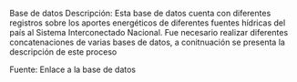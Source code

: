 Base de datos
Descripción: Esta base de datos cuenta con diferentes registros sobre los aportes energéticos de diferentes fuentes hídricas del país al Sistema Interconectado Nacional. Fue necesario realizar diferentes concatenaciones de varias bases de datos, a conitnuación se presenta la descripción de este proceso

Fuente: Enlace a la base de datos
